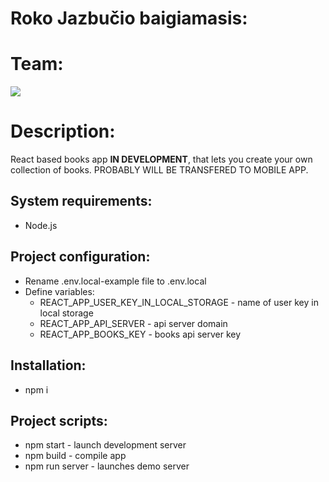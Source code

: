 # Roko Jazbučio baigiamasis:

# Team:
<img src="https://en.meming.world/images/en/b/be/But_It%27s_Honest_Work.jpg"/>

# Description:
  React based books app <b>IN DEVELOPMENT</b>, that lets you create your own collection of books. PROBABLY WILL BE TRANSFERED TO MOBILE APP.

## System requirements:
  * Node.js

## Project configuration:
  * Rename .env.local-example file to .env.local
  * Define variables:
    * REACT_APP_USER_KEY_IN_LOCAL_STORAGE - name of user key in local storage
    * REACT_APP_API_SERVER - api server domain
    * REACT_APP_BOOKS_KEY - books api server key


## Installation:
  * npm i

## Project scripts:
  * npm start - launch development server
  * npm build - compile app
  * npm run server - launches demo server

